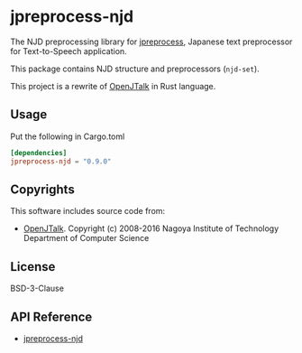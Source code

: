 # jpreprocess-njd

The NJD preprocessing library for [jpreprocess](https://crates.io/crates/jpreprocess),
Japanese text preprocessor for Text-to-Speech application.

This package contains NJD structure and preprocessors (`njd-set`).

This project is a rewrite of [OpenJTalk](http://open-jtalk.sourceforge.net/) in Rust language.

## Usage

Put the following in Cargo.toml

```toml
[dependencies]
jpreprocess-njd = "0.9.0"
```

## Copyrights

This software includes source code from:

- [OpenJTalk](http://open-jtalk.sourceforge.net/).
  Copyright (c) 2008-2016  Nagoya Institute of Technology Department of Computer Science

## License

BSD-3-Clause

## API Reference

- [jpreprocess-njd](https://docs.rs/jpreprocess-njd)
